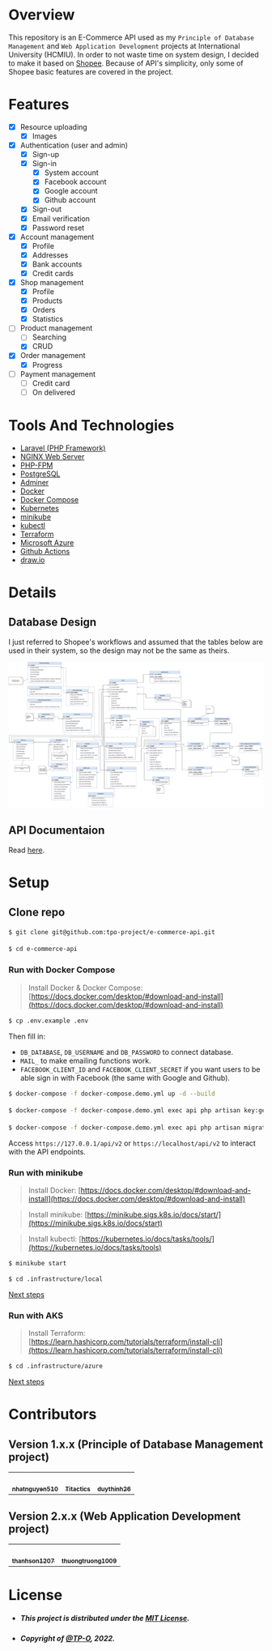# Overview

This repository is an E-Commerce API used as my `Principle of Database Management` and `Web Application Development` projects at International University (HCMIU). In order to not waste time on system design, I decided to make it based on [Shopee](https://shopee.vn). Because of API's simplicity, only some of Shopee basic features are covered in the project.

# Features

- [x] Resource uploading
    - [x] Images
- [x] Authentication (user and admin)
    - [x] Sign-up
    - [x] Sign-in
        - [x] System account
        - [x] Facebook account
        - [x] Google account
        - [x] Github account
    - [x] Sign-out
    - [x] Email verification
    - [x] Password reset
- [x] Account management
    - [x] Profile
    - [x] Addresses
    - [x] Bank accounts
    - [x] Credit cards
- [x] Shop management
    - [x] Profile
    - [x] Products
    - [x] Orders
    - [x] Statistics
- [ ] Product management
    - [ ] Searching
    - [x] CRUD
- [x] Order management
    - [x] Progress
- [ ] Payment management
    - [ ] Credit card
    - [ ] On delivered

# Tools And Technologies

- [Laravel (PHP Framework)](https://laravel.com)
- [NGINX Web Server](https://en.wikipedia.org/wiki/Nginx)
- [PHP-FPM](https://www.php.net/manual/en/install.fpm.php)
- [PostgreSQL](https://www.postgresql.org)
- [Adminer](https://www.adminer.org)
- [Docker](https://www.docker.com)
- [Docker Compose](https://docs.docker.com/compose)
- [Kubernetes](https://kubernetes.io)
- [minikube](https://minikube.sigs.k8s.io/docs)
- [kubectl](https://kubernetes.io/docs/tasks/tools)
- [Terraform](https://www.terraform.io)
- [Microsoft Azure](https://azure.microsoft.com/en-us)
- [Github Actions](https://github.com/features/actions)
- [draw.io](https://app.diagrams.net)

# Details

## Database Design

I just referred to Shopee's workflows and assumed that the tables below are used in their system, so the design may not be the same as theirs.

![E-commerce Database Design](/docs/img/database.jpg)

## API Documentaion

Read [here](https://tpo-project.github.io/e-commerce-api).

# Setup

## Clone repo

```bash
$ git clone git@github.com:tpo-project/e-commerce-api.git

$ cd e-commerce-api
```

### Run with Docker Compose

> Install Docker & Docker Compose: [https://docs.docker.com/desktop/#download-and-install](https://docs.docker.com/desktop/#download-and-install)

```bash
$ cp .env.example .env
```

Then fill in:
- `DB_DATABASE`, `DB_USERNAME` and `DB_PASSWORD` to connect database.
- `MAIL_` to make emailing functions work.
- `FACEBOOK_CLIENT_ID` and `FACEBOOK_CLIENT_SECRET` if you want users to be able sign in with Facebook (the same with Google and Github).

```bash
$ docker-compose -f docker-compose.demo.yml up -d --build

$ docker-compose -f docker-compose.demo.yml exec api php artisan key:generate

$ docker-compose -f docker-compose.demo.yml exec api php artisan migrate --seed
```

Access `https://127.0.0.1/api/v2` or `https://localhost/api/v2` to interact with the API endpoints.

### Run with minikube

> Install Docker: [https://docs.docker.com/desktop/#download-and-install](https://docs.docker.com/desktop/#download-and-install)

> Install minikube: [https://minikube.sigs.k8s.io/docs/start/](https://minikube.sigs.k8s.io/docs/start)

> Install kubectl: [https://kubernetes.io/docs/tasks/tools/](https://kubernetes.io/docs/tasks/tools)

```bash
$ minikube start
```

```bash
$ cd .infrastructure/local
```

[Next steps](https://github.com/tpo-project/e-commerce-api/tree/2.x.x/.infrastructure/local)

### Run with AKS

> Install Terraform: [https://learn.hashicorp.com/tutorials/terraform/install-cli](https://learn.hashicorp.com/tutorials/terraform/install-cli)

```bash
$ cd .infrastructure/azure
```

[Next steps](https://github.com/tpo-project/e-commerce-api/tree/2.x.x/.infrastructure/azure)

# Contributors

## Version 1.x.x (Principle of Database Management project)

<table>
  <tr>
    <td align="center"><a href="https://github.com/nhatnguyen510"><img src="https://avatars.githubusercontent.com/u/71200617?v=4?s=100" width="100px;" alt=""/><br /><sub><b>nhatnguyen510</b></sub></a></td>
    <td align="center"><a href="https://github.com/Titactics"><img src="https://avatars.githubusercontent.com/u/71199588?v=4?s=100" width="100px;" alt=""/><br /><sub><b>Titactics</b></sub></a></td>
    <td align="center"><a href="https://github.com/duythinh26"><img src="https://avatars.githubusercontent.com/u/67096386?v=4?s=100" width="100px;" alt=""/><br /><sub><b>duythinh26</b></sub></a></td>
  </tr>
</table>

## Version 2.x.x (Web Application Development project)

<table>
  <tr>
    <td align="center"><a href="https://github.com/thanhson1207"><img src="https://avatars.githubusercontent.com/u/68525507?v=4?s=100" width="100px;" alt=""/><br /><sub><b>thanhson1207</b></sub></a></td>
    <td align="center"><a href="https://github.com/thuongtruong1009"><img src="https://avatars.githubusercontent.com/u/71834167?v=4?s=100" width="100px;" alt=""/><br /><sub><b>thuongtruong1009</b></sub></a></td>
  </tr>
</table>

# License

- ##### This project is distributed under the [MIT License](LICENSE).
- ##### Copyright of [@TP-O](https://github.com/TP-O), 2022.
